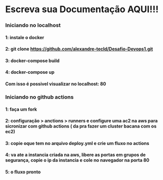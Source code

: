 # Escreva sua Documentação AQUI!!!

### Iniciando no localhost
#### 1: instale o docker
#### 2: git clone https://github.com/alexandre-tecld/Desafio-Devops1.git
#### 3: docker-compose build
#### 4: docker-compose up
#### Com isso é possivel visualizar no localhost: 80

### Iniciando no github actions
#### 1: faça um fork
#### 2: configuração > anctions > runners e configure uma ac2 na aws para sicronizar com github actions ( da pra fazer um cluster bacana com os ec2)
#### 3: copie oque tem no arquivo deploy.yml e crie um fluxo no actions
#### 4: va ate a instancia criada na aws, libere as portas em grupos de segurança, copie o ip da instancia e cole no navegador na porta 80 
#### 5: o fluxo pronto
